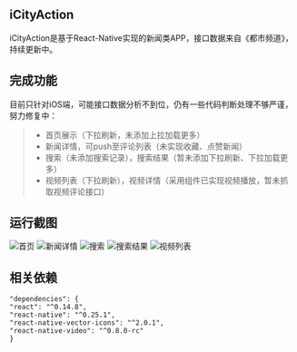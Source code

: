 ## iCityAction
iCityAction是基于React-Native实现的新闻类APP，接口数据来自《都市频道》，持续更新中。
## 完成功能
目前只针对iOS端，可能接口数据分析不到位，仍有一些代码判断处理不够严谨，努力修复中：
>* 首页展示（下拉刷新，未添加上拉加载更多）
>* 新闻详情，可push至评论列表（未实现收藏、点赞新闻）
>* 搜索（未添加搜索记录），搜索结果（暂未添加下拉刷新、下拉加载更多）
>* 视频列表（下拉刷新），视频详情（采用组件已实现视频播放，暂未抓取视频评论接口）

## 运行截图
![首页](https://github.com/ljunb/react-native-iCityAction/blob/master/screenshot/main.png)
![新闻详情](https://github.com/ljunb/react-native-iCityAction/blob/master/screenshot/detail.png)
![搜索](https://github.com/ljunb/react-native-iCityAction/blob/master/screenshot/search.png)
![搜索结果](https://github.com/ljunb/react-native-iCityAction/blob/master/screenshot/search_result.png)
![视频列表](https://github.com/ljunb/react-native-iCityAction/blob/master/screenshot/video.png)

## 相关依赖
```
"dependencies": {
"react": "^0.14.8",
"react-native": "^0.25.1",
"react-native-vector-icons": "^2.0.1",
"react-native-video": "^0.8.0-rc"
}
```